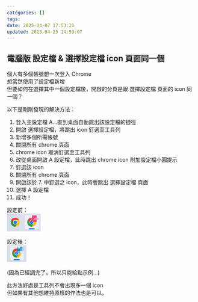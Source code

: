```yaml
---
categories: []
tags:
date: 2025-04-07 17:53:21
updated: 2025-04-25 14:59:07
---
```

## 電腦版 設定檔 & 選擇設定檔 icon 頁面同一個

個人有多個帳號想一次登入 Chrome  
想當然使用了設定檔新增  
但要如何在選擇其中一個設定檔後，開啟的分頁是跟 選擇設定檔 頁面的 icon 同一個？

<!-- more -->

以下是剛剛發現的解決方法：

1. 登入主設定檔 A...直到桌面自動跳出該設定檔的捷徑
2. 開啟 選擇設定檔，將跳出 icon 釘選至工具列
3. 新增多個所需帳號
4. 關閉所有 chrome 頁面
5. chrome icon 取消釘選至工具列
6. 改從桌面開啟 A 設定檔，此時跳出 chrome icon 附加設定檔小圓提示
7. 釘選該 icon
8. 關閉所有 chrome 頁面
9. 開啟該於 7. 中釘選之 icon，此時會跳出 選擇設定檔 頁面
10. 選擇 A 設定檔
11. 成功！

設定前：  
![](../../../assets/images/雜記Chrome%20設定_settings%20bef.png)

設定後：  
![](../../../assets/images/雜記Chrome%20設定_settings%20aft.png)

(因為已經調完了，所以只能給點示例...)

此方法好處是工具列不會出現多一個 icon  
但如果有其他想維持原樣的作法也是可以。